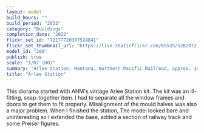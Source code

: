 ```yaml
---
layout: model
build_hours: ""
build_period: "2022"
category: "Buildings"
completion_date: "2022"
flickr_set_id: "72177720307524841"
flickr_set_thumbnail_url: "https://live.staticflickr.com/65535/52820723368_f93ef5245e_m.jpg"
model_id: "208"
publish: true
scale: "1/87 (HO)"
summary: "Arlee Station, Montana, Northern Pacific Railroad, approx. 1950s"
title: "Arlee Station"
---
```


This diorama started with AHM's vintage Arlee Station kit. The kit was an ill-fitting, snap-together item. I had to separate all the window frames and doors to get them to fit properly. Misalignment of the mould halves was also a major problem. When I finished the station, The model looked bare and uninteresting so I extended the base, added a section of railway track and some Preiser figures.
